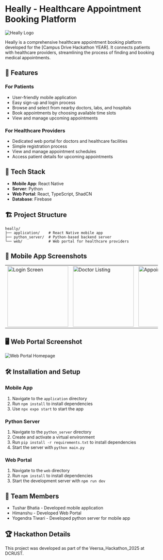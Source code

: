 # Heally - Healthcare Appointment Booking Platform

![Heally Logo](![11-09-2024_014211](https://github.com/user-attachments/assets/d208d083-9874-46c5-833c-8597846b61d5)
)

Heally is a comprehensive healthcare appointment booking platform developed for the [Campus Drive Hackathon YEAR]. It connects patients with healthcare providers, streamlining the process of finding and booking medical appointments.

## 🌟 Features

### For Patients
- User-friendly mobile application
- Easy sign-up and login process
- Browse and select from nearby doctors, labs, and hospitals
- Book appointments by choosing available time slots
- View and manage upcoming appointments

### For Healthcare Providers
- Dedicated web portal for doctors and healthcare facilities
- Simple registration process
- View and manage appointment schedules
- Access patient details for upcoming appointments

## 🚀 Tech Stack

- **Mobile App**: React Native
- **Server**: Python
- **Web Portal**: React, TypeScript, ShadCN
- **Database**: Firebase

## 🏗️ Project Structure

```
heally/
├── application/    # React Native mobile app
├── python_server/  # Python-based backend server
└── web/            # Web portal for healthcare providers
```

## 📱 Mobile App Screenshots

<table>
  <tr>
    <td><img src="https://placeholder-for-screenshot.com/login.png" alt="Login Screen" width="200"/></td>
    <td><img src="https://placeholder-for-screenshot.com/doctor-list.png" alt="Doctor Listing" width="200"/></td>
    <td><img src="https://placeholder-for-screenshot.com/booking.png" alt="Appointment Booking" width="200"/></td>
  </tr>
</table>

## 🖥️ Web Portal Screenshot

![Web Portal Homepage](![11-09-2024_014220](https://github.com/user-attachments/assets/5973f190-62bc-417e-9eb6-61149cd938ed)
)

## 🛠️ Installation and Setup

### Mobile App
1. Navigate to the `application` directory
2. Run `npm install` to install dependencies
3. Use `npx expo start` to start the app

### Python Server
1. Navigate to the `python_server` directory
2. Create and activate a virtual environment
3. Run `pip install -r requirements.txt` to install dependencies
4. Start the server with `python main.py`

### Web Portal
1. Navigate to the `web` directory
2. Run `npm install` to install dependencies
3. Start the development server with `npm run dev`

## 👥 Team Members

- Tushar Bhatia - Developed mobile application
- Himanshu - Developed Web Portal
- Yogendra Tiwari - Developed python server for mobile app

## 🏆 Hackathon Details

This project was developed as part of the Veersa_Hackathon_2025 at DCRUST.
